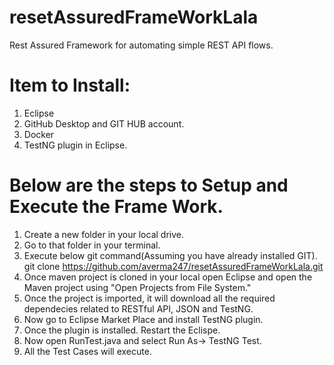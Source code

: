 # resetAssuredFrameWorkLala
Rest Assured Framework for automating simple REST API flows.

# Item to Install: 
  1. Eclipse
  2. GitHub Desktop and GIT HUB account.
  3. Docker
  4. TestNG plugin in Eclipse.
  

# Below are the steps to Setup and Execute the Frame Work.
  1. Create a new folder in your local drive.
  1. Go to that folder in your terminal. 
  1. Execute below git command(Assuming you have already installed GIT).
        git clone https://github.com/averma247/resetAssuredFrameWorkLala.git
  1. Once maven project is cloned in your local open Eclipse and open the Maven project using "Open Projects from File              System."
  1. Once the project is imported, it will download all the required dependecies related to RESTful API, JSON and TestNG.
  1. Now go to Eclipse Market Place and install TestNG plugin.
  1. Once the plugin is installed. Restart the Eclispe.
  1. Now open RunTest.java and select Run As-> TestNG Test.
  1. All the Test Cases will execute. 
  
